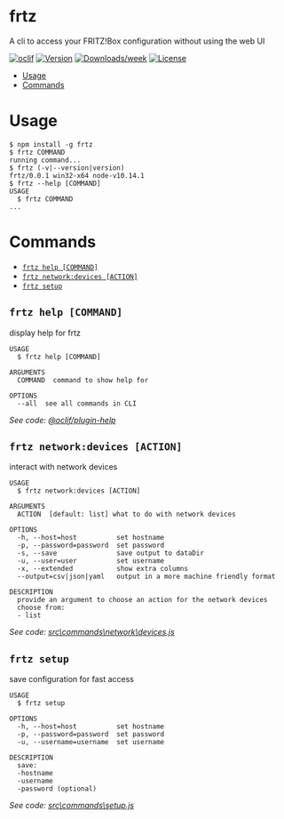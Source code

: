 frtz
====

A cli to access your FRITZ!Box configuration without using the web UI

[![oclif](https://img.shields.io/badge/cli-oclif-brightgreen.svg)](https://oclif.io)
[![Version](https://img.shields.io/npm/v/frtz.svg)](https://npmjs.org/package/frtz)
[![Downloads/week](https://img.shields.io/npm/dw/frtz.svg)](https://npmjs.org/package/frtz)
[![License](https://img.shields.io/npm/l/frtz.svg)](https://github.com/vaaski/frtz/blob/master/package.json)

<!-- toc -->
* [Usage](#usage)
* [Commands](#commands)
<!-- tocstop -->
# Usage
<!-- usage -->
```sh-session
$ npm install -g frtz
$ frtz COMMAND
running command...
$ frtz (-v|--version|version)
frtz/0.0.1 win32-x64 node-v10.14.1
$ frtz --help [COMMAND]
USAGE
  $ frtz COMMAND
...
```
<!-- usagestop -->
# Commands
<!-- commands -->
* [`frtz help [COMMAND]`](#frtz-help-command)
* [`frtz network:devices [ACTION]`](#frtz-networkdevices-action)
* [`frtz setup`](#frtz-setup)

## `frtz help [COMMAND]`

display help for frtz

```
USAGE
  $ frtz help [COMMAND]

ARGUMENTS
  COMMAND  command to show help for

OPTIONS
  --all  see all commands in CLI
```

_See code: [@oclif/plugin-help](https://github.com/oclif/plugin-help/blob/v3.0.1/src\commands\help.ts)_

## `frtz network:devices [ACTION]`

interact with network devices

```
USAGE
  $ frtz network:devices [ACTION]

ARGUMENTS
  ACTION  [default: list] what to do with network devices

OPTIONS
  -h, --host=host          set hostname
  -p, --password=password  set password
  -s, --save               save output to dataDir
  -u, --user=user          set username
  -x, --extended           show extra columns
  --output=csv|json|yaml   output in a more machine friendly format

DESCRIPTION
  provide an argument to choose an action for the network devices
  choose from:
  - list
```

_See code: [src\commands\network\devices.js](https://github.com/vaaski/frtz/blob/v0.0.1/src\commands\network\devices.js)_

## `frtz setup`

save configuration for fast access

```
USAGE
  $ frtz setup

OPTIONS
  -h, --host=host          set hostname
  -p, --password=password  set password
  -u, --username=username  set username

DESCRIPTION
  save:
  -hostname
  -username
  -password (optional)
```

_See code: [src\commands\setup.js](https://github.com/vaaski/frtz/blob/v0.0.1/src\commands\setup.js)_
<!-- commandsstop -->
